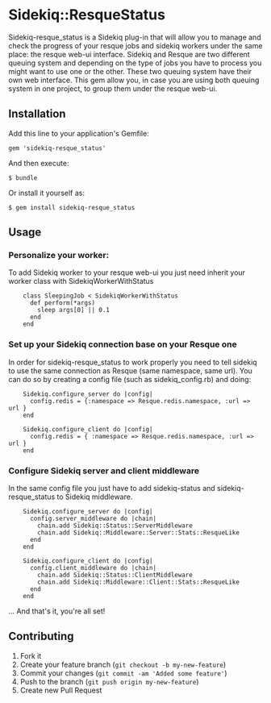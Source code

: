 # Sidekiq::ResqueStatus

Sidekiq-resque_status is a Sidekiq plug-in that will allow you to manage and check the progress of your resque jobs and sidekiq workers under the same place: the resque web-ui interface. Sidekiq and Resque are two different queuing system and depending on the type of jobs you have to process you might want to use one or the other. These two queuing system have their own web interface. This gem allow you, in case you are using both queuing system in one project, to group them under the resque web-ui. 

## Installation

Add this line to your application's Gemfile:

    gem 'sidekiq-resque_status'

And then execute:

    $ bundle

Or install it yourself as:

    $ gem install sidekiq-resque_status

## Usage

### Personalize your worker:

To add Sidekiq worker to your resque web-ui you just need inherit your worker class with SidekiqWorkerWithStatus

		class SleepingJob < SidekiqWorkerWithStatus
		  def perform(*args)
		    sleep args[0] || 0.1
		  end
		end 

### Set up your Sidekiq connection base on your Resque one
	
In order for sidekiq-resque_status to work properly you need to tell sidekiq to use the same connection as Resque (same namespace, same url).
You can do so by creating a config file (such as sidekiq_config.rb) and doing:

		Sidekiq.configure_server do |config|
		  config.redis = {:namespace => Resque.redis.namespace, :url => url }
		end

		Sidekiq.configure_client do |config|
		  config.redis = { :namespace => Resque.redis.namespace, :url => url }
		end	

### Configure Sidekiq server and client middleware

In the same config file you just have to add sidekiq-status and sidekiq-resque_status to Sidekiq middleware.

		Sidekiq.configure_server do |config|
		  config.server_middleware do |chain|
		    chain.add Sidekiq::Status::ServerMiddleware
		    chain.add Sidekiq::Middleware::Server::Stats::ResqueLike
		  end
		end

		Sidekiq.configure_client do |config|
		  config.client_middleware do |chain|
		    chain.add Sidekiq::Status::ClientMiddleware
		    chain.add Sidekiq::Middleware::Client::Stats::ResqueLike
		  end
		end	

... And that's it, you're all set!

## Contributing

1. Fork it
2. Create your feature branch (`git checkout -b my-new-feature`)
3. Commit your changes (`git commit -am 'Added some feature'`)
4. Push to the branch (`git push origin my-new-feature`)
5. Create new Pull Request
